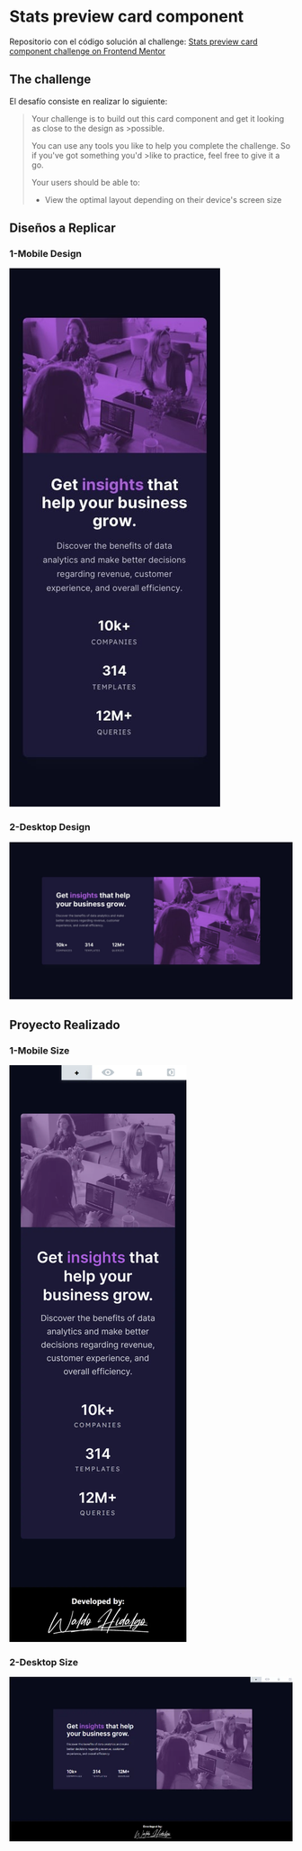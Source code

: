 # Stats preview card component

Repositorio con el código solución al challenge: [Stats preview card component challenge on Frontend Mentor](https://www.frontendmentor.io/challenges/stats-preview-card-component-8JqbgoU62)

## The challenge

El desafío consiste en realizar lo siguiente:

> Your challenge is to build out this card component and get it looking as close to the design as >possible.
>
> You can use any tools you like to help you complete the challenge. So if you've got something you'd >like to practice, feel free to give it a go.
>
> Your users should be able to:
>
> - View the optimal layout depending on their device's screen size

## Diseños a Replicar

### 1-Mobile Design

![Mobile Design](./screenshots/mobile-design.jpg)

### 2-Desktop Design

![Desktop Design](./screenshots/desktop-design.jpg)

## Proyecto Realizado

### 1-Mobile Size

![Mobile Size](./screenshots/waldo_mobile.webp)

### 2-Desktop Size

![Desktop Size](./screenshots/waldo_desktop.webp)

